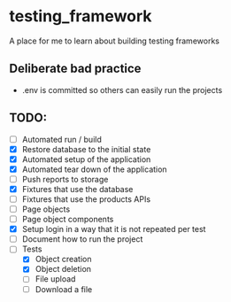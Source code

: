 # testing_framework
A place for me to learn about building testing frameworks

## Deliberate bad practice
* .env is committed so others can easily run the projects

## TODO:

- [ ] Automated run / build
- [x] Restore database to the initial state
- [x] Automated setup of the application
- [x] Automated tear down of the application
- [ ] Push reports to storage
- [x] Fixtures that use the database
- [ ] Fixtures that use the products APIs
- [ ] Page objects
- [ ] Page object components
- [x] Setup login in a way that it is not repeated per test
- [ ] Document how to run the project
- [ ] Tests
    - [x] Object creation
    - [x] Object deletion
    - [ ] File upload
    - [ ] Download a file
